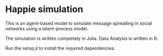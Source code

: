 # Happie simulation
This is an agent-based model to simulate message spreading in social networks using a latent-process model.

The simulation is written completely in Julia. Data Analysis is written in R.


Run the setup.jl to install the required dependencies. 
